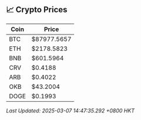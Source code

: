## 📈 Crypto Prices

| Coin | Price |
| ---- | ----- |
| BTC | $87977.5657 |
| ETH | $2178.5823 |
| BNB | $601.5964 |
| CRV | $0.4188 |
| ARB | $0.4022 |
| OKB | $43.2004 |
| DOGE | $0.1993 |

_Last Updated: 2025-03-07 14:47:35.292 +0800 HKT_